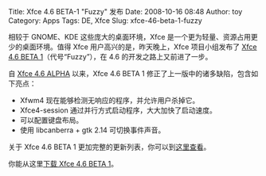 Title: Xfce 4.6 BETA-1 "Fuzzy" 发布
Date: 2008-10-16 08:48
Author: toy
Category: Apps
Tags: DE, Xfce
Slug: xfce-46-beta-1-fuzzy

相较于 GNOME、KDE 这些庞大的桌面环境，Xfce
是一个更为轻量、资源占用更少的桌面环境。值得 Xfce
用户高兴的是，昨天晚上，Xfce 项目小组发布了 [Xfce 4.6 BETA
1](http://www.xfce.org/about/news?id=16)（代号“Fuzzy”），在 4.6
的开发之路上又前进了一步。

自 [Xfce 4.6
ALPHA](http://linuxtoy.org/archives/xfce-46-alpha-pinkie.html)
以来，Xfce 4.6 BETA 1 修正了上一版中的诸多缺陷，包含如下亮点：

-   Xfwm4 现在能够检测无响应的程序，并允许用户杀掉它。
-   Xfce4-session 通过并行方式启动程序，大大加快了启动速度。
-   可以配置键盘布局。
-   使用 libcanberra + gtk 2.14 可切换事件声音。

关于 Xfce 4.6 BETA 1
更加完整的更新列表，你可以到[这里查看](http://www.xfce.org/documentation/changelogs/4.5.91)。

你能从这里[下载 Xfce 4.6 BETA
1](http://www.xfce.org/download/#unstable)。
